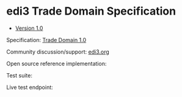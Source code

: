 # edi3 Trade Domain Specification

 * [Version 1.0](/docs/1.0/index.md)
 
Specification: [Trade Domain 1.0](https://edi3.org/specs/edi3-trade/1.0/)

Community discussion/support: [edi3.org](https://edi3.org)

Open source reference implementation: 

Test suite: 

Live test endpoint: 
